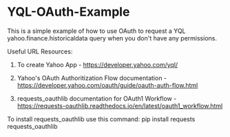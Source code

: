 # YQL-OAuth-Example
This is a simple example of how to use OAuth to request a YQL yahoo.finance.historicaldata query when you don't have any permissions. 

Useful URL Resources:

1. To create Yahoo App - https://developer.yahoo.com/yql/

2. Yahoo's OAuth Authoritization Flow documentation - https://developer.yahoo.com/oauth/guide/oauth-auth-flow.html

3. requests_oauthlib documentation for OAuth1 Workflow - https://requests-oauthlib.readthedocs.io/en/latest/oauth1_workflow.html

To install requests_oauthlib use this command: pip install requests requests_oauthlib
